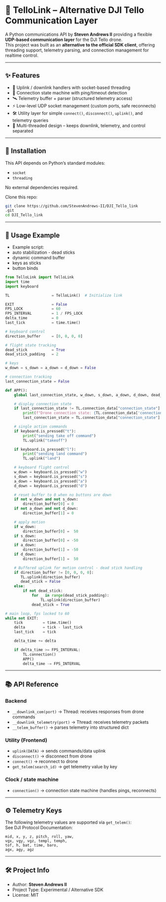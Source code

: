 # 🚁 TelloLink – Alternative DJI Tello Communication Layer  

A Python communications API by **Steven Andrews II** providing a flexible **UDP-based communication layer** for the DJI Tello drone.  
This project was built as an **alternative to the official SDK client**, offering threading support, telemetry parsing, and connection management for realtime control.  

---

## ✨ Features  

- 📡 Uplink / downlink handlers with socket-based threading  
- 🔄 Connection state machine with ping/timeout detection  
- 🛰️ Telemetry buffer + parser (structured telemetry access)  
- ⚡ Low-level UDP socket management (custom ports, safe reconnects)  
- 🛠️ Utility layer for simple `connect()`, `disconnect()`, `uplink()`, and telemetry queries  
- 🔌 Multi-threaded design – keeps downlink, telemetry, and control separated  

---

## 🚀 Installation  

This API depends on Python’s standard modules:  

- `socket`  
- `threading`  

No external dependencies required.  

Clone this repo:  

```bash
git clone https://github.com/StevenAndrews-II/DJI_Tello_link
.git
cd DJI_Tello_link
```

---

## 📖 Usage Example  

- Example script: 
- auto stabilization - dead sticks 
- dynamic command buffer
- keys as sticks 
- button binds 

```python
from TelloLink import TelloLink
import time
import keyboard

TL                   = TelloLink()  # Initialize link

EXIT                 = False
FPS_LOCK             = 60
FPS_INTERVAL         = 1 / FPS_LOCK
delta_time           = 0
last_tick            = time.time()

# keyboard control
direction_buffer     = [0, 0, 0, 0]

# flight state tracking
dead_stick           = True
dead_stick_padding   = 2

# keys
w_down = s_down = a_down = d_down = False

# connection tracking
last_connection_state = False

def APP(): 
    global last_connection_state, w_down, s_down, a_down, d_down, dead_stick

    # display connection state
    if last_connection_state != TL.connection_data["connection_state"]:
        print(f"Drone connection state: {TL.connection_data['connection_state']}")
        last_connection_state = TL.connection_data["connection_state"]

    # single action commands
    if keyboard.is_pressed("t"):
        print("sending take off command")
        TL.uplink("takeoff")

    if keyboard.is_pressed("l"):
        print("sending land command")
        TL.uplink("land")

    # keyboard flight control
    w_down = keyboard.is_pressed("w")
    s_down = keyboard.is_pressed("s")
    a_down = keyboard.is_pressed("a")
    d_down = keyboard.is_pressed("d")

    # reset buffer to 0 when no buttons are down
    if not w_down and not s_down:
        direction_buffer[0] = 0
    if not a_down and not d_down:
        direction_buffer[1] = 0

    # apply motion
    if w_down:
        direction_buffer[0] =  50
    if s_down:
        direction_buffer[0] = -50
    if a_down:
        direction_buffer[1] = -50
    if d_down:
        direction_buffer[1] =  50

    # Buffered uplink for motion control - dead stick handling 
    if direction_buffer != [0, 0, 0, 0]:
       TL.uplink(direction_buffer)
       dead_stick = False
    else:
        if not dead_stick:
            for _ in range(dead_stick_padding):
                TL.uplink(direction_buffer)
            dead_stick = True

# main loop, fps locked to 60
while not EXIT:
    tick         = time.time()
    delta        = tick - last_tick
    last_tick    = tick

    delta_time += delta

    if delta_time >= FPS_INTERVAL:
        TL.connection()
        APP()
        delta_time -= FPS_INTERVAL


```

---


## 📚 API Reference  

### Backend  
- `__downlink_com(port)` → Thread: receives responses from drone commands  
- `__downlink_telemetry(port)` → Thread: receives telemetry packets  
- `__telem_buffer()` → parses telemetry into structured dict  

### Utility (Frontend)  
- `uplink(DATA)` → sends commands/data uplink  
- `disconnect()` → disconnect from drone  
- `connect()` → reconnect to drone  
- `get_telem(search_id)` → get telemetry value by key

### Clock / state machine
- `connection()` → connection state machine (handles pings, reconnects)  

---

## ⚙️ Telemetry Keys  

The following telemetry values are supported via `get_telem()`:  
See DJI Protocol Documentation: 

```
mid, x, y, z, pitch, roll, yaw, 
vgx, vgy, vgz, templ, temph, 
tof, h, bat, time, baro, 
agx, agy, agz
```

---

## 🛠️ Project Info  

- Author: **Steven Andrews II**  
- Project Type: Experimental / Alternative SDK  
- License: MIT 
